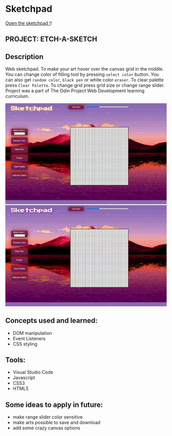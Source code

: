 # Sketchpad

[Open the sketchpad !](https://wblachut.github.io/Sketchpad_TheOdinProject/)!

##
## PROJECT: ETCH-A-SKETCH


## Description

Web sketchpad. To make your art hover over the canvas grid in the middle. You can change color of filling tool by pressing `select color` button. You can also get `random color`, `black pen` or white color `eraser`. To clear palette press `Clear Palette`. To change grid press grid size or change range slider. Project was a part of The Odin Project Web Development learning curriculum.

![](sketch.gif)
![](sketch2.gif)

## Concepts used and learned:

* DOM manipulation
* Event Listeners
* CSS styling


## Tools:

* Visual Studio Code
* Javascript
* CSS3
* HTML5


## Some ideas to apply in future:

* make range slider color sensitive
* make arts possible to save and download
* add some crazy canvas options 
